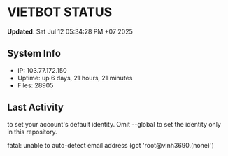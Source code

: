 # VIETBOT STATUS
**Updated**: Sat Jul 12 05:34:28 PM +07 2025

## System Info
- IP: 103.77.172.150
- Uptime: up 6 days, 21 hours, 21 minutes
- Files: 28905

## Last Activity

to set your account's default identity.
Omit --global to set the identity only in this repository.

fatal: unable to auto-detect email address (got 'root@vinh3690.(none)')

